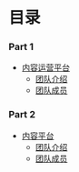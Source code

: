 # 目录

### Part 1
* [内容运营平台](README.md)
    - [团队介绍]()
    - [团队成员]()
### Part 2
* [内容平台](MarkDown/example.md)
    - [团队介绍]()
    - [团队成员]()